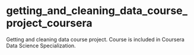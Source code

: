 # getting_and_cleaning_data_course_project_coursera
Getting and cleaning data course project. Course is included in Coursera Data Science Specialization.


